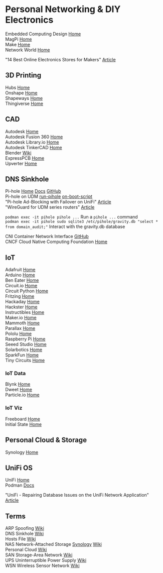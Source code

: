 # Personal Networking & DIY Electronics

Embedded Computing Design [Home](https://www.embeddedcomputing.com)<br>
MagPi [Home](https://magpi.raspberrypi.org)<br>
Make [Home](https://make.co)<br>
Network World [Home](https://www.networkworld.com)<br>

"14 Best Online Electronics Stores for Makers" [Article](https://www.circuito.io/blog/best-online-electronics-stores/)<br>

## 3D Printing

Hubs [Home](https://www.hubs.com)<br>
Onshape [Home](https://www.onshape.com/en/)<br>
Shapeways [Home](https://www.shapeways.com)<br>
Thingiverse [Home](https://www.thingiverse.com)<br>

## CAD

Autodesk [Home](https://www.autodesk.com)<br>
Autodesk Fusion 360 [Home](https://www.autodesk.com/products/fusion-360/overview?panel=buy&mktvar002=afc_us_fusion360&term=1-YEAR)<br>
Autodesk Library.io [Home](https://library.io)<br>
Autodesk TinkerCAD [Home](https://www.tinkercad.com)<br>
Blender [Wiki](https://www.blender.org)<br>
ExpressPCB [Home](https://www.expresspcb.com)<br>
Upverter [Home](https://upverter.com)<br>

## DNS Sinkhole

Pi-hole [Home](https://pi-hole.net) [Docs](https://docs.pi-hole.net) [GitHub](https://github.com/pi-hole)<br>
Pi-hole on UDM [run-pihole](https://github.com/boostchicken/udm-utilities/tree/master/run-pihole) [on-boot-script](https://github.com/boostchicken/udm-utilities/tree/master/on-boot-script)<br>
"Pi-hole Ad-Blocking with Failover on UniFi" [Article](https://jekhokie.github.io/unifi/pihole/networking/2020/12/15/unifi-pihole-ad-blocking-with-failover.html)<br>
"WireGuard for UDM series routers" [Article](https://reposhub.com/linux/system-utilities/tusc-wireguard-kmod.html)<br>

`podman exec -it pihole pihole ...` Run a `pihole ...` command<br>
`podman exec -it pihole sudo sqlite3 /etc/pihole/gravity.db "select * from domain_audit;"` Interact with the gravity.db database<br>

CNI Container Network Interface [GitHub](https://github.com/containernetworking/cni)<br>
CNCF Cloud Native Computing Foundation [Home](https://www.cncf.io)<br>

## IoT

Adafruit [Home](https://www.adafruit.com)<br>
Arduino [Home](https://www.arduino.cc)<br>
Ben Eater [Home](https://eater.net)<br>
Circuit.io [Home](https://www.circuito.io)<br>
Circuit Python [Home](https://circuitpython.org)<br>
Fritzing [Home](https://fritzing.org)<br>
Hackaday [Home](https://hackaday.io)<br>
Hackster [Home](https://www.hackster.io)<br>
Instructibles [Home](https://www.instructables.com/circuits/)<br>
Maker.io [Home](https://www.digikey.com/en/maker)<br>
Mammoth [Home](https://www.mammothelectronics.com)<br>
Parallax [Home](https://www.parallax.com)<br>
Pololu [Home](https://www.pololu.com)<br>
Raspberry Pi [Home](https://www.raspberrypi.org)<br>
Seeed Studio [Home](https://www.seeedstudio.com)<br>
Solarbotics [Home](https://solarbotics.com)<br>
SparkFun [Home](https://learn.sparkfun.com)<br>
Tiny Circuits [Home](https://tinycircuits.com)<br>

### IoT Data

Blynk [Home](https://blynk.io)<br>
Dweet [Home](http://dweet.io)<br>
Particle.io [Home](https://www.particle.io)<br>

### IoT Viz

Freeboard [Home](https://freeboard.io)<br>
Initial State [Home](https://www.initialstate.com)<br>

## Personal Cloud & Storage

Synology [Home](https://www.synology.com/en-us)<br>

## UniFi OS

UniFi [Home](https://ui.com/consoles/)<br>
Podman [Docs](http://docs.podman.io/en/latest/markdown/podman-ps.1.html)<br>

"UniFi - Repairing Database Issues on the UniFi Network Application" [Article](https://help.ui.com/hc/en-us/articles/360006634094-UniFi-Repairing-Database-Issues-on-the-UniFi-Network-Application)<br>

## Terms

ARP Spoofing [Wiki](https://en.wikipedia.org/wiki/ARP_spoofing)<br>
DNS Sinkhole [Wiki](https://en.wikipedia.org/wiki/DNS_sinkhole)<br>
Hosts File [Wiki](https://en.wikipedia.org/wiki/Hosts_(file))<br>
NAS Network-Attached Storage [Synology](https://www.synology.com/en-us/solution/what_is_nas) [Wiki](https://en.wikipedia.org/wiki/Network-attached_storage)<br>
Personal Cloud [Wiki](https://en.wikipedia.org/wiki/Personal_cloud)<br>
SAN Storage-Area Network [Wiki](https://en.wikipedia.org/wiki/Storage_area_network)<br>
UPS Uninterruptible Power Supply [Wiki](https://en.wikipedia.org/wiki/Uninterruptible_power_supply)<br>
WSN Wireless Sensor Network [Wiki](https://en.wikipedia.org/wiki/Wireless_sensor_network)<br>
